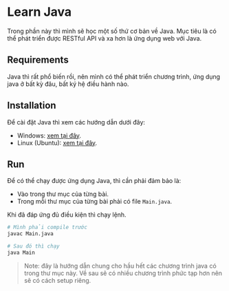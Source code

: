 # Learn Java

Trong phần này thì mình sẽ học một số thứ cơ bản về Java. Mục tiêu là có thể phát triển được RESTful API và xa hơn là ứng dụng web với Java.

## Requirements

Java thì rất phổ biến rồi, nên mình có thể phát triển chương trình, ứng dụng java ở bất kỳ đâu, bất ký hệ điều hành nào.

## Installation

Để cài đặt Java thì xem các hướng dẫn dưới đây:

- Windows: [xem tại đây](https://silky-visitor-ecd.notion.site/Setup-Java-240fd9cc4be980c2abb9f455ca3681dd?pvs=74).
- Linux (Ubuntu): [xem tại đây](https://ubuntu.com/tutorials/install-jre#1-overview).

## Run

Để có thể chạy được ứng dụng Java, thì cần phải đảm bảo là:

- Vào trong thư mục của từng bài.
- Trong mỗi thư mục của từng bài phải có file `Main.java`.

Khi đã đáp ứng đủ điều kiện thì chạy lệnh.

```bash
# Mình phải compile trước
javac Main.java

# Sau đó thì chạy
java Main
```

> Note: đây là hướng dẫn chung cho hầu hết các chương trình java có trong thư mục này. Về sau sẽ có nhiều chương trình phức tạp hơn nên sẽ có cách setup riêng.

